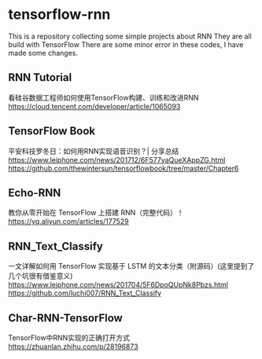 # tensorflow-rnn
This is a repository collecting some simple projects about RNN
They are all build with TensorFlow
There are some minor error in these codes, I have made some changes.

## RNN Tutorial
看硅谷数据工程师如何使用TensorFlow构建、训练和改进RNN
https://cloud.tencent.com/developer/article/1065093

## TensorFlow Book
平安科技罗冬日：如何用RNN实现语音识别？| 分享总结
https://www.leiphone.com/news/201712/6F577yaQueXAppZG.html
https://github.com/thewintersun/tensorflowbook/tree/master/Chapter6

## Echo-RNN
教你从零开始在 TensorFlow 上搭建 RNN（完整代码）！
https://yq.aliyun.com/articles/177529

## RNN_Text_Classify
一文详解如何用 TensorFlow 实现基于 LSTM 的文本分类（附源码）(这里提到了几个坑很有借鉴意义)
https://www.leiphone.com/news/201704/5F6DpoQUpNk8Pbzs.html
https://github.com/luchi007/RNN_Text_Classify

## Char-RNN-TensorFlow
TensorFlow中RNN实现的正确打开方式
https://zhuanlan.zhihu.com/p/28196873

